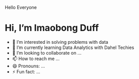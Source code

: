 Hello Everyone
# Hi, I’m Imaobong Duff
- 👀 I’m interested in solving problems with data 
- 🌱 I’m currently learning Data Analytics with Dahel Techies
- 💞️ I’m looking to collaborate on ...
- 📫 How to reach me ...
- 😄 Pronouns: ...
- ⚡ Fun fact: ...

<!---
ImaobongD/ImaobongD is a ✨ special ✨ repository because its `README.md` (this file) appears on your GitHub profile.
You can click the Preview link to take a look at your changes.
--->
